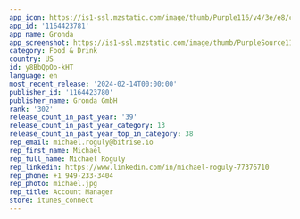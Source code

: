 ```yaml
---
app_icon: https://is1-ssl.mzstatic.com/image/thumb/Purple116/v4/3e/e8/c9/3ee8c9a4-b5da-8aa8-568f-3b631c8cf35c/AppIcon-1x_U007emarketing-0-7-0-85-220.png/1024x1024bb.png
app_id: '1164423781'
app_name: Gronda
app_screenshot: https://is1-ssl.mzstatic.com/image/thumb/PurpleSource116/v4/9a/ad/1f/9aad1fac-46fe-03bb-131a-af7bee80264f/ab2c6ff3-d8ae-4e7e-a38c-4aa173b707fa_6.5__EN-1-1.jpg/1242x2688bb.png
category: Food & Drink
country: US
id: y8BbQpOo-kHT
language: en
most_recent_release: '2024-02-14T00:00:00'
publisher_id: '1164423780'
publisher_name: Gronda GmbH
rank: '302'
release_count_in_past_year: '39'
release_count_in_past_year_category: 13
release_count_in_past_year_top_in_category: 38
rep_email: michael.roguly@bitrise.io
rep_first_name: Michael
rep_full_name: Michael Roguly
rep_linkedin: https://www.linkedin.com/in/michael-roguly-77376710
rep_phone: +1 949-233-3404
rep_photo: michael.jpg
rep_title: Account Manager
store: itunes_connect
---
```

